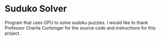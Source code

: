 # Suduko Solver
Program that uses GPU to solve sudoku puzzles.
I would like to thank Professor Charlie Curtsinger for the source code and instructions for this project.
